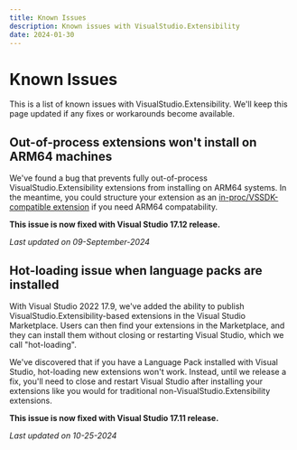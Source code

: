```yaml
---
title: Known Issues
description: Known issues with VisualStudio.Extensibility
date: 2024-01-30
---
```


# Known Issues

This is a list of known issues with VisualStudio.Extensibility. We'll keep this page updated if any fixes or workarounds become available.

## Out-of-process extensions won't install on ARM64 machines

We've found a bug that prevents fully out-of-process VisualStudio.Extensibility extensions from installing on ARM64 systems. In the meantime, you could structure your extension as an [in-proc/VSSDK-compatible extension](https://learn.microsoft.com/visualstudio/extensibility/visualstudio.extensibility/get-started/in-proc-extensions) if you need ARM64 compatability.

**This issue is now fixed with Visual Studio 17.12 release.** 

*Last updated on 09-September-2024*

## Hot-loading issue when language packs are installed

With Visual Studio 2022 17.9, we've added the ability to publish VisualStudio.Extensibility-based extensions in the Visual Studio Marketplace. Users can then find your extensions in the Marketplace, and they can install them without closing or restarting Visual Studio, which we call "hot-loading".

We've discovered that if you have a Language Pack installed with Visual Studio, hot-loading new extensions won't work. Instead, until we release a fix, you'll need to close and restart Visual Studio after installing your extensions like you would for traditional non-VisualStudio.Extensibility extensions.

**This issue is now fixed with Visual Studio 17.11 release.**

*Last updated on 10-25-2024*